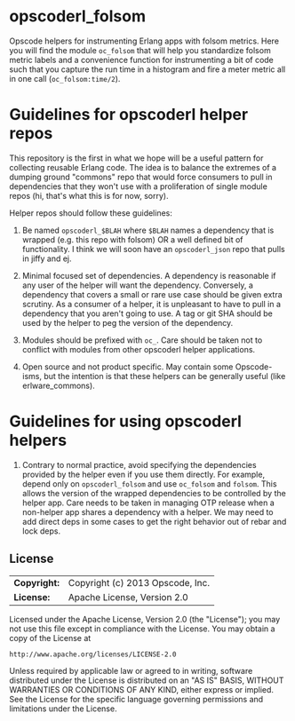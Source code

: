 # opscoderl_folsom #

Opscode helpers for instrumenting Erlang apps with folsom
metrics. Here you will find the module `oc_folsom` that will help you
standardize folsom metric labels and a convenience function for
instrumenting a bit of code such that you capture the run time in a
histogram and fire a meter metric all in one call
(`oc_folsom:time/2`).

# Guidelines for opscoderl helper repos #

This repository is the first in what we hope will be a useful pattern
for collecting reusable Erlang code. The idea is to balance the
extremes of a dumping ground "commons" repo that would force consumers
to pull in dependencies that they won't use with a proliferation of
single module repos (hi, that's what this is for now, sorry).

Helper repos should follow these guidelines:

1. Be named `opscoderl_$BLAH` where `$BLAH` names a dependency that
   is wrapped (e.g. this repo with folsom) OR a well defined bit of
   functionality. I think we will soon have an `opscoderl_json` repo
   that pulls in jiffy and ej.

2. Minimal focused set of dependencies. A dependency is reasonable if
   any user of the helper will want the dependency. Conversely, a
   dependency that covers a small or rare use case should be given
   extra scrutiny. As a consumer of a helper, it is unpleasant to have
   to pull in a dependency that you aren't going to use. A tag or git
   SHA should be used by the helper to peg the version of the
   dependency.

3. Modules should be prefixed with `oc_`. Care should be taken not to
   conflict with modules from other opscoderl helper applications.

4. Open source and not product specific. May contain some
   Opscode-isms, but the intention is that these helpers can be
   generally useful (like erlware_commons).

# Guidelines for using opscoderl helpers #

1. Contrary to normal practice, avoid specifying the dependencies
   provided by the helper even if you use them directly. For example,
   depend only on `opscoderl_folsom` and use `oc_folsom` and
   `folsom`. This allows the version of the wrapped dependencies to be
   controlled by the helper app. Care needs to be taken in managing
   OTP release when a non-helper app shares a dependency with a
   helper. We may need to add direct deps in some cases to get the
   right behavior out of rebar and lock deps.


## License ##

|                      |                                          |
|:---------------------|:-----------------------------------------|
| **Copyright:**       | Copyright (c) 2013 Opscode, Inc.
| **License:**         | Apache License, Version 2.0

Licensed under the Apache License, Version 2.0 (the "License");
you may not use this file except in compliance with the License.
You may obtain a copy of the License at

    http://www.apache.org/licenses/LICENSE-2.0

Unless required by applicable law or agreed to in writing, software
distributed under the License is distributed on an "AS IS" BASIS,
WITHOUT WARRANTIES OR CONDITIONS OF ANY KIND, either express or implied.
See the License for the specific language governing permissions and
limitations under the License.


